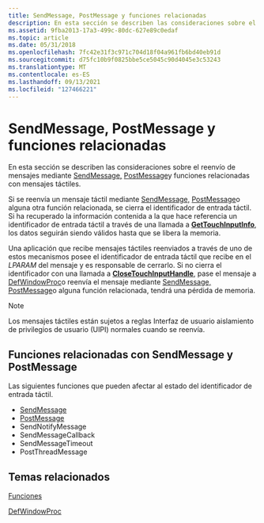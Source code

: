 ```yaml
---
title: SendMessage, PostMessage y funciones relacionadas
description: En esta sección se describen las consideraciones sobre el reenvío de mensajes mediante SendMessage, PostMessage y funciones relacionadas con mensajes táctiles.
ms.assetid: 9fba2013-17a3-499c-80dc-627e89c0edaf
ms.topic: article
ms.date: 05/31/2018
ms.openlocfilehash: 7fc42e31f3c971c704d18f04a961fb6bd40eb91d
ms.sourcegitcommit: d75fc10b9f0825bbe5ce5045c90d4045e3c53243
ms.translationtype: MT
ms.contentlocale: es-ES
ms.lasthandoff: 09/13/2021
ms.locfileid: "127466221"
---
```

# <a name="sendmessage-postmessage-and-related-functions"></a>SendMessage, PostMessage y funciones relacionadas

En esta sección se describen las consideraciones sobre el reenvío de mensajes mediante [SendMessage,](/windows/desktop/api/winuser/nf-winuser-sendmessage) [PostMessage](/windows/win32/api/winuser/nf-winuser-postmessagea)y funciones relacionadas con mensajes táctiles.

Si se reenvía un mensaje táctil mediante [SendMessage,](/windows/desktop/api/winuser/nf-winuser-sendmessage) [PostMessage](/windows/win32/api/winuser/nf-winuser-postmessagea)o alguna otra función relacionada, se cierra el identificador de entrada táctil. Si ha recuperado la información contenida a la que hace referencia un identificador de entrada táctil a través de una llamada a [**GetTouchInputInfo**](/windows/desktop/api/winuser/nf-winuser-gettouchinputinfo), los datos seguirán siendo válidos hasta que se libera la memoria.

Una aplicación que recibe mensajes táctiles reenviados a través de uno de estos mecanismos posee el identificador de entrada táctil que recibe en el *LPARAM* del mensaje y es responsable de cerrarlo. Si no cierra el identificador con una llamada a [**CloseTouchInputHandle**](/windows/desktop/api/winuser/nf-winuser-closetouchinputhandle), pase el mensaje a [DefWindowProc](/windows/win32/api/winuser/nf-winuser-defwindowproca)o reenvía el mensaje mediante [SendMessage,](/windows/desktop/api/winuser/nf-winuser-sendmessage) [PostMessage](/windows/win32/api/winuser/nf-winuser-postmessagea)o alguna función relacionada, tendrá una pérdida de memoria.

> [!Note]  
> Los mensajes táctiles están sujetos a reglas Interfaz de usuario aislamiento de privilegios de usuario (UIPI) normales cuando se reenvía.

 

## <a name="functions-related-to-sendmessage-and-postmessage"></a>Funciones relacionadas con SendMessage y PostMessage

Las siguientes funciones que pueden afectar al estado del identificador de entrada táctil.

-   [SendMessage](/windows/desktop/api/winuser/nf-winuser-sendmessage)
-   [PostMessage](/windows/win32/api/winuser/nf-winuser-postmessagea)
-   SendNotifyMessage
-   SendMessageCallback
-   SendMessageTimeout
-   PostThreadMessage

## <a name="related-topics"></a>Temas relacionados

<dl> <dt>

[Funciones](mtfunctions.md)
</dt> <dt>

[DefWindowProc](/windows/win32/api/winuser/nf-winuser-defwindowproca)
</dt> </dl>

 

 